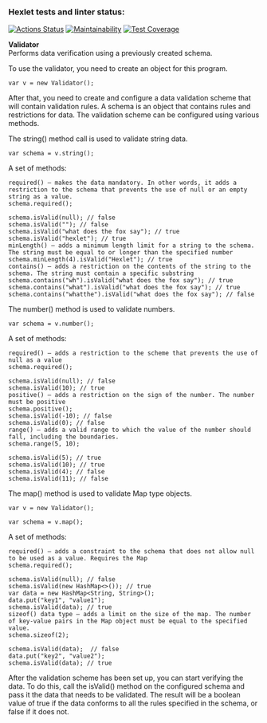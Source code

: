 ### Hexlet tests and linter status:
[![Actions Status](https://github.com/DianaLoo/java-project-78/actions/workflows/hexlet-check.yml/badge.svg)](https://github.com/DianaLoo/java-project-78/actions)
[![Maintainability](https://api.codeclimate.com/v1/badges/74a4f9955ede974f4397/maintainability)](https://codeclimate.com/github/DianaLoo/java-project-78/maintainability)
[![Test Coverage](https://api.codeclimate.com/v1/badges/74a4f9955ede974f4397/test_coverage)](https://codeclimate.com/github/DianaLoo/java-project-78/test_coverage)

**Validator**  
Performs data verification using a previously created schema.  

To use the validator, you need to create an object for this program.  
```
var v = new Validator();
```
After that, you need to create and configure a data validation scheme that will contain validation rules. A schema is an object that contains rules and restrictions for data.
The validation scheme can be configured using various methods.

The string() method call is used to validate string data.
```
var schema = v.string();
```
A set of methods:
```
required() — makes the data mandatory. In other words, it adds a restriction to the schema that prevents the use of null or an empty string as a value.
schema.required();

schema.isValid(null); // false
schema.isValid(""); // false
schema.isValid("what does the fox say"); // true
schema.isValid("hexlet"); // true
minLength() — adds a minimum length limit for a string to the schema. The string must be equal to or longer than the specified number
schema.minLength(4).isValid("Hexlet"); // true
contains() — adds a restriction on the contents of the string to the schema. The string must contain a specific substring
schema.contains("wh").isValid("what does the fox say"); // true
schema.contains("what").isValid("what does the fox say"); // true
schema.contains("whatthe").isValid("what does the fox say"); // false
```
The number() method is used to validate numbers.
```
var schema = v.number();
```
A set of methods:
```
required() — adds a restriction to the scheme that prevents the use of null as a value
schema.required();

schema.isValid(null); // false
schema.isValid(10); // true
positive() — adds a restriction on the sign of the number. The number must be positive
schema.positive();
schema.isValid(-10); // false
schema.isValid(0); // false
range() — adds a valid range to which the value of the number should fall, including the boundaries.
schema.range(5, 10);

schema.isValid(5); // true
schema.isValid(10); // true
schema.isValid(4); // false
schema.isValid(11); // false
```
The map() method is used to validate Map type objects.
```
var v = new Validator();

var schema = v.map();
```
A set of methods:
```
required() — adds a constraint to the schema that does not allow null to be used as a value. Requires the Map
schema.required();

schema.isValid(null); // false
schema.isValid(new HashMap<>()); // true
var data = new HashMap<String, String>();
data.put("key1", "value1");
schema.isValid(data); // true
sizeof() data type — adds a limit on the size of the map. The number of key-value pairs in the Map object must be equal to the specified value.
schema.sizeof(2);

schema.isValid(data);  // false
data.put("key2", "value2");
schema.isValid(data); // true
```
After the validation scheme has been set up, you can start verifying the data. To do this, call the isValid() method on the configured schema and pass it the data that needs to be validated. The result will be a boolean value of true if the data conforms to all the rules specified in the schema, or false if it does not.
